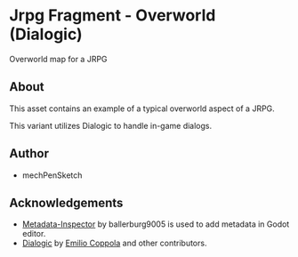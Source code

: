 # Jrpg Fragment - Overworld (Dialogic)
Overworld map for a JRPG

## About
This asset contains an example of a typical overworld aspect of a JRPG.

This variant utilizes Dialogic to handle in-game dialogs.

## Author
* mechPenSketch

## Acknowledgements
* [Metadata-Inspector](https://github.com/ballerburg9005/godot-metadata-inspector) by ballerburg9005 is used to add metadata in Godot editor.
* [Dialogic](https://github.com/coppolaemilio/dialogic) by [Emilio Coppola](https://github.com/coppolaemilio) and other contributors.
